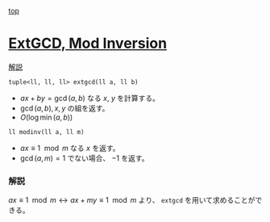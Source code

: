[top](../README.md)

# [ExtGCD, Mod Inversion](./extgcd.hpp)

[解説](https://maspypy.com/%E6%95%B0%E5%AD%A6%E3%82%A2%E3%83%AB%E3%82%B4%E3%83%AA%E3%82%BA%E3%83%A0-euclid%E3%81%AE%E4%BA%92%E9%99%A4%E6%B3%95)

`tuple<ll, ll, ll> extgcd(ll a, ll b)`
- $ax + by = \gcd(a, b)$ なる $x$, $y$ を計算する。
- $\gcd(a, b), x, y$ の組を返す。
- $O(\log{\min(a, b)})$

`ll modinv(ll a, ll m)`
- $ax\equiv 1 \mod m$ なる $x$ を返す。
- $\gcd(a, m) = 1$ でない場合、 $-1$ を返す。

### 解説
$ax\equiv 1 \mod m \leftrightarrow ax + my \equiv 1 \mod m$ より、 `extgcd` を用いて求めることができる。